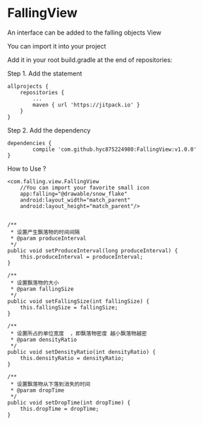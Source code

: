 # FallingView
An interface can be added to the falling objects View

You can import it into your project


Add it in your root build.gradle at the end of repositories:

Step 1. Add the statement


	allprojects {
		repositories {
			...
			maven { url 'https://jitpack.io' }
		}
	}


Step 2. Add the dependency

	dependencies {
	        compile 'com.github.hyc875224980:FallingView:v1.0.0'
	}


How to Use ?

    <com.falling.view.FallingView
        //You can import your favorite small icon
        app:falling="@drawable/snow_flake"
        android:layout_width="match_parent"
        android:layout_height="match_parent"/>


    /**
     * 设置产生飘落物的时间间隔
     * @param produceInterval
     */
    public void setProduceInterval(long produceInterval) {
        this.produceInterval = produceInterval;
    }

    /**
     * 设置飘落物的大小
     * @param fallingSize
     */
    public void setFallingSize(int fallingSize) {
        this.fallingSize = fallingSize;
    }

    /**
     * 设置所占的单位宽度  ，即飘落物密度 越小飘落物越密
     * @param densityRatio
     */
    public void setDensityRatio(int densityRatio) {
        this.densityRatio = densityRatio;
    }

    /**
     * 设置飘落物从下落到消失的时间
     * @param dropTime
     */
    public void setDropTime(int dropTime) {
        this.dropTime = dropTime;
    }
